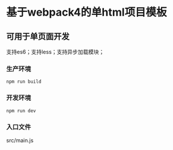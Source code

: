 # 基于webpack4的单html项目模板

## 可用于单页面开发

支持es6；支持less；支持异步加载模块；

### 生产环境
``` npm run build ```

### 开发环境
``` npm run dev ```

### 入口文件
src/main.js
